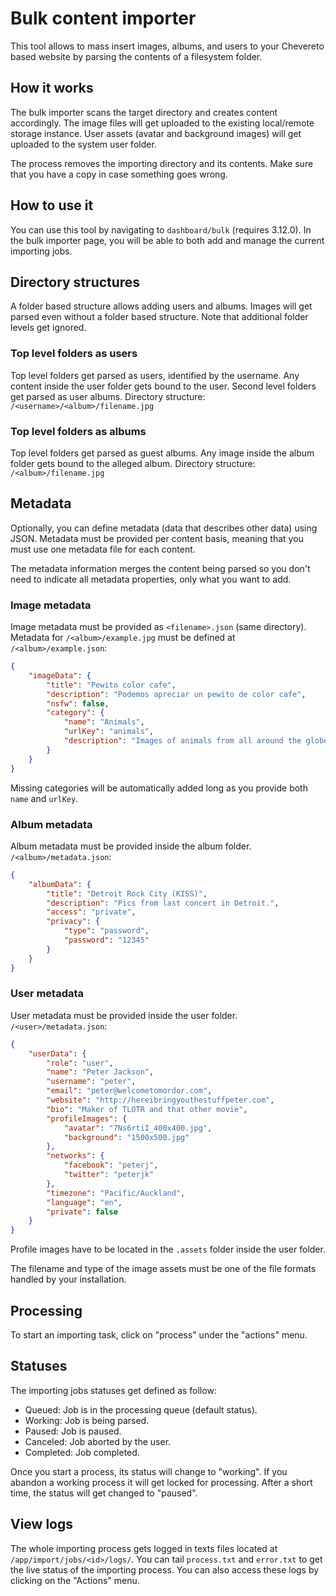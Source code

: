 # Bulk content importer

This tool allows to mass insert images, albums, and users to your Chevereto based website by parsing the contents of a filesystem folder.

## How it works

The bulk importer scans the target directory and creates content accordingly. The image files will get uploaded to the existing local/remote storage instance. User assets (avatar and background images) will get uploaded to the system user folder.

The process removes the importing directory and its contents. Make sure that you have a copy in case something goes wrong.

## How to use it

You can use this tool by navigating to `dashboard/bulk` (requires 3.12.0). In the bulk importer page, you will be able to both add and manage the current importing jobs.

## Directory structures

A folder based structure allows adding users and albums. Images will get parsed even without a folder based structure. Note that additional folder levels get ignored.

### Top level folders as users

Top level folders get parsed as users, identified by the username. Any content inside the user folder gets bound to the user. Second level folders get parsed as user albums. Directory structure: `/<username>/<album>/filename.jpg`

### Top level folders as albums

Top level folders get parsed as guest albums. Any image inside the album folder gets bound to the alleged album. Directory structure: `/<album>/filename.jpg`

## Metadata

Optionally, you can define metadata (data that describes other data) using JSON. Metadata must be provided per content basis, meaning that you must use one metadata file for each content.

The metadata information merges the content being parsed so you don't need to indicate all metadata properties, only what you want to add.

### Image metadata

Image metadata must be provided as `<filename>.json` (same directory). Metadata for `/<album>/example.jpg` must be defined at `/<album>/example.json`:

```json
{
    "imageData": {
        "title": "Pewito color cafe",
        "description": "Podemos apreciar un pewito de color cafe",
        "nsfw": false,
        "category": {
            "name": "Animals",
            "urlKey": "animals",
            "description": "Images of animals from all around the globe"
        }
    }
}
```

Missing categories will be automatically added long as you provide both `name` and `urlKey`.

### Album metadata

Album metadata must be provided inside the album folder. `/<album>/metadata.json`:

```json
{
    "albumData": {
        "title": "Detroit Rock City (KISS)",
        "description": "Pics from last concert in Detroit.",
        "access": "private",
        "privacy": {
            "type": "password",
            "password": "12345"
        }
    }
}
```

### User metadata

User metadata must be provided inside the user folder. `/<user>/metadata.json`:

```json
{
    "userData": {
        "role": "user",
        "name": "Peter Jackson",
        "username": "peter",
        "email": "peter@welcometomordor.com",
        "website": "http://hereibringyouthestuffpeter.com",
        "bio": "Maker of TLOTR and that other movie",
        "profileImages": {
            "avatar": "7Ns6rtiI_400x400.jpg",
            "background": "1500x500.jpg"
        },
        "networks": {
            "facebook": "peterj",
            "twitter": "peterjk"
        },
        "timezone": "Pacific/Auckland",
        "language": "en",
        "private": false
    }
}
```

Profile images have to be located in the `.assets` folder inside the user folder.

The filename and type of the image assets must be one of the file formats handled by your installation.

## Processing

To start an importing task, click on "process" under the "actions" menu.

## Statuses

The importing jobs statuses get defined as follow:

- Queued: Job is in the processing queue (default status).
- Working: Job is being parsed.
- Paused: Job is paused.
- Canceled: Job aborted by the user.
- Completed: Job completed.

Once you start a process, its status will change to "working". If you abandon a working process it will get locked for processing. After a short time, the status will get changed to "paused".

## View logs

The whole importing process gets logged in texts files located at `/app/import/jobs/<id>/logs/`. You can tail `process.txt` and `error.txt` to get the live status of the importing process. You can also access these logs by clicking on the "Actions" menu.

